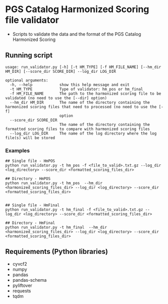 # PGS Catalog Harmonized Scoring file validator
* Scripts to validate the data and the format of the PGS Catalog Harmonized Scoring


## Running script
```
usage: run_validator.py [-h] [-t HM_TYPE] [-f HM_FILE_NAME] [--hm_dir HM_DIR] [--score_dir SCORE_DIR] --log_dir LOG_DIR

optional arguments:
  -h, --help            show this help message and exit
  -t HM_TYPE            Type of validator: hm_pos or hm_final
  -f HM_FILE_NAME       The path to the harmonized scoring file to be validated (no need to use the [--dir] option)
  --hm_dir HM_DIR       The name of the directory containing the harmonized scoring files that need to processed (no need to use the [-f]
                        option
  --score_dir SCORE_DIR
                        The name of the directory containing the formatted scoring files to compare with harmonized scoring files
  --log_dir LOG_DIR     The name of the log directory where the log file(s) will be stored
```

### Examples
```
## Single file - HmPOS
python run_validator.py -t hm_pos -f <file_to_valid>.txt.gz --log_dir <log_directory> --score_dir <formatted_scoring_files_dir>

## Directory - HmPOS
python run_validator.py -t hm_pos  --hm_dir <harmonized_scoring_files_dir> --log_dir <log_directory> --score_dir <formatted_scoring_files_dir>


## Single file - HmFinal
python run_validator.py -t hm_final -f <file_to_valid>.txt.gz --log_dir <log_directory> --score_dir <formatted_scoring_files_dir>

## Directory - HmFinal
python run_validator.py -t hm_final  --hm_dir <harmonized_scoring_files_dir> --log_dir <log_directory> --score_dir <formatted_scoring_files_dir>
```

## Requirements (Python libraries)
  * cyvcf2
  * numpy
  * pandas
  * pandas-schema
  * pyliftover
  * requests
  * tqdm
